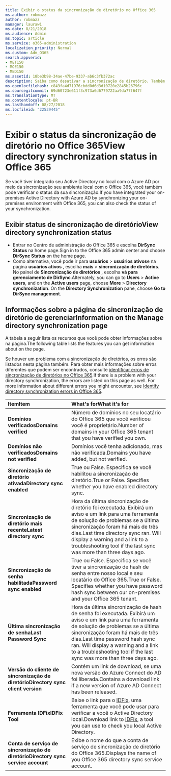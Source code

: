```yaml
---
title: Exibir o status da sincronização de diretório no Office 365
ms.author: robmazz
author: robmazz
manager: laurawi
ms.date: 8/21/2018
ms.audience: Admin
ms.topic: article
ms.service: o365-administration
localization_priority: Normal
ms.custom: Adm_O365
search.appverid:
- MET150
- MOE150
- MED150
ms.assetid: 18be3b98-34ae-47be-9337-ab6c3fb372ac
description: Saiba como desativar a sincronização de diretório. Também é possível exibir seu status.
ms.openlocfilehash: c843fa4d71976cbdd0d6d3d10720e2845b26796c
ms.sourcegitcommit: 69d60723e611f3c973a6d6779722aa9da77f647f
ms.translationtype: MT
ms.contentlocale: pt-BR
ms.lasthandoff: 08/27/2018
ms.locfileid: "22539445"
---
```

# <a name="view-directory-synchronization-status-in-office-365"></a><span data-ttu-id="be9e9-104">Exibir o status da sincronização de diretório no Office 365</span><span class="sxs-lookup"><span data-stu-id="be9e9-104">View directory synchronization status in Office 365</span></span>
<span data-ttu-id="be9e9-105">Se você tiver integrado seu Active Directory no local com o Azure AD por meio da sincronização seu ambiente local com o Office 365, você também pode verificar o status da sua sincronização.</span><span class="sxs-lookup"><span data-stu-id="be9e9-105">If you have integrated your on-premises Active Directory with Azure AD by synchronizing your on-premises environment with Office 365, you can also check the status of your synchronization.</span></span>
  
## <a name="view-directory-synchronization-status"></a><span data-ttu-id="be9e9-106">Exibir status de sincronização de diretório</span><span class="sxs-lookup"><span data-stu-id="be9e9-106">View directory synchronization status</span></span>
- <span data-ttu-id="be9e9-107">Entrar no Centro de administração do Office 365 e escolha **DirSync Status** na home page.</span><span class="sxs-lookup"><span data-stu-id="be9e9-107">Sign in to the Office 365 admin center and choose **DirSync Status** on the home page.</span></span> 
- <span data-ttu-id="be9e9-p102">Como alternativa, você pode ir para **usuários** \> **usuários ativos**e na página **usuários ativos** , escolha **mais** \> **sincronização de diretórios**. No painel de **Sincronização de diretórios** , escolha **vá para gerenciamento de DirSync**.</span><span class="sxs-lookup"><span data-stu-id="be9e9-p102">Alternately, you can go to **Users** \> **Active users**, and on the **Active users** page, choose **More** \> **Directory synchronization**. On the **Directory Synchronization** pane, choose **Go to DirSync management**.</span></span>
    
## <a name="information-on-the-manage-directory-synchronization-page"></a><span data-ttu-id="be9e9-110">Informações sobre a página de sincronização de diretório de gerenciar</span><span class="sxs-lookup"><span data-stu-id="be9e9-110">Information on the Manage directory synchronization page</span></span>

<span data-ttu-id="be9e9-111">A tabela a seguir lista os recursos que você pode obter informações sobre na página.</span><span class="sxs-lookup"><span data-stu-id="be9e9-111">The following table lists the features you can get information about on the page.</span></span>
  
<span data-ttu-id="be9e9-p103">Se houver um problema com a sincronização de diretórios, os erros são listados nesta página também. Para obter mais informações sobre erros diferentes que podem ser encontrados, consulte [identificar erros de sincronização de diretórios no Office 365](identify-directory-synchronization-errors.md).</span><span class="sxs-lookup"><span data-stu-id="be9e9-p103">If there is a problem with your directory synchronization, the errors are listed on this page as well. For more information about different errors you might encounter, see [Identify directory synchronization errors in Office 365](identify-directory-synchronization-errors.md).</span></span>
  
|<span data-ttu-id="be9e9-114">**Item**</span><span class="sxs-lookup"><span data-stu-id="be9e9-114">**Item**</span></span>|<span data-ttu-id="be9e9-115">**What's for**</span><span class="sxs-lookup"><span data-stu-id="be9e9-115">**What it's for**</span></span>|
|:-----|:-----|
|<span data-ttu-id="be9e9-116">**Domínios verificados**</span><span class="sxs-lookup"><span data-stu-id="be9e9-116">**Domains verified**</span></span> | <span data-ttu-id="be9e9-117">Número de domínios no seu locatário do Office 365 que você verificou você é proprietário.</span><span class="sxs-lookup"><span data-stu-id="be9e9-117">Number of domains in your Office 365 tenant that you have verified you own.</span></span> |
|<span data-ttu-id="be9e9-118">**Domínios não verificados**</span><span class="sxs-lookup"><span data-stu-id="be9e9-118">**Domains not verified**</span></span> | <span data-ttu-id="be9e9-119">Domínios você tenha adicionado, mas não verificada.</span><span class="sxs-lookup"><span data-stu-id="be9e9-119">Domains you have added, but not verified.</span></span> |
|<span data-ttu-id="be9e9-120">**Sincronização de diretório ativada**</span><span class="sxs-lookup"><span data-stu-id="be9e9-120">**Directory sync enabled**</span></span> |<span data-ttu-id="be9e9-p104">True ou False. Especifica se você habilitou a sincronização de diretório.</span><span class="sxs-lookup"><span data-stu-id="be9e9-p104">True or False. Specifies whether you have enabled directory sync.</span></span> |
|<span data-ttu-id="be9e9-123">**Sincronização de diretório mais recente**</span><span class="sxs-lookup"><span data-stu-id="be9e9-123">**Latest directory sync**</span></span> | <span data-ttu-id="be9e9-p105">Hora da última sincronização de diretório foi executada. Exibirá um aviso e um link para uma ferramenta de solução de problemas se a última sincronização foram há mais de três dias.</span><span class="sxs-lookup"><span data-stu-id="be9e9-p105">Last time directory sync ran. Will display a warning and a link to a troubleshooting tool if the last sync was more than three days ago.</span></span> |
|<span data-ttu-id="be9e9-126">**Sincronização de senha habilitada**</span><span class="sxs-lookup"><span data-stu-id="be9e9-126">**Password sync enabled**</span></span> | <span data-ttu-id="be9e9-p106">True ou False. Especifica se você tiver a sincronização de hash de senha entre nosso local e seu locatário do Office 365.</span><span class="sxs-lookup"><span data-stu-id="be9e9-p106">True or False. Specifies whether you have password hash sync between our on-premises and your Office 365 tenant.</span></span> |
|<span data-ttu-id="be9e9-129">**Última sincronização de senha**</span><span class="sxs-lookup"><span data-stu-id="be9e9-129">**Last Password Sync**</span></span> | <span data-ttu-id="be9e9-p107">Hora da última sincronização de hash de senha foi executada. Exibirá um aviso e um link para uma ferramenta de solução de problemas se a última sincronização foram há mais de três dias.</span><span class="sxs-lookup"><span data-stu-id="be9e9-p107">Last time password hash sync ran. Will display a warning and a link to a troubleshooting tool if the last sync was more than three days ago.</span></span> |
|<span data-ttu-id="be9e9-132">**Versão do cliente de sincronização de diretório**</span><span class="sxs-lookup"><span data-stu-id="be9e9-132">**Directory sync client version**</span></span> | <span data-ttu-id="be9e9-133">Contém um link de download, se uma nova versão do Azure Connect do AD foi liberada.</span><span class="sxs-lookup"><span data-stu-id="be9e9-133">Contains a download link if a new version of Azure AD Connect has been released.</span></span> |
|<span data-ttu-id="be9e9-134">**Ferramenta IDFix**</span><span class="sxs-lookup"><span data-stu-id="be9e9-134">**IDFix Tool**</span></span> | <span data-ttu-id="be9e9-135">Baixe o link para o [IDFix](install-and-run-idfix.md), uma ferramenta que você pode usar para verificar a você o Active Directory local.</span><span class="sxs-lookup"><span data-stu-id="be9e9-135">Download link to [IDFix](install-and-run-idfix.md), a tool you can use to check you local Active Directory.</span></span> |
|<span data-ttu-id="be9e9-136">**Conta de serviço de sincronização de diretório**</span><span class="sxs-lookup"><span data-stu-id="be9e9-136">**Directory sync service account**</span></span> | <span data-ttu-id="be9e9-137">Exibe o nome do que a conta de serviço de sincronização de diretório do Office 365.</span><span class="sxs-lookup"><span data-stu-id="be9e9-137">Displays the name of you Office 365 directory sync service account.</span></span> |